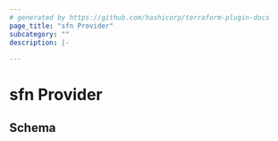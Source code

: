 ```yaml
---
# generated by https://github.com/hashicorp/terraform-plugin-docs
page_title: "sfn Provider"
subcategory: ""
description: |-
  
---
```


# sfn Provider





<!-- schema generated by tfplugindocs -->
## Schema
